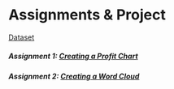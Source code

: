 # Assignments & Project
 [Dataset](https://github.com/mykeysid10/Tableau/blob/2ccd9b3ef2ab43f35c4af8e039316cc8f69a30e3/Internshala/Superstore.xlsx)
 
##### Assignment 1: [Creating a Profit Chart](https://public.tableau.com/views/InternshalaAssignments/A1ProfitgainedMonthly?:language=en-US&:display_count=n&:origin=viz_share_link)
##### Assignment 2: [Creating a Word Cloud](https://public.tableau.com/views/InternshalaAssignments/A2WordCloud?:language=en-US&:display_count=n&:origin=viz_share_link)

